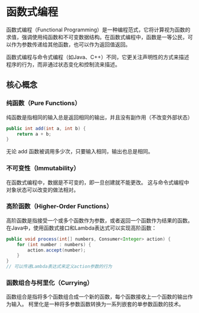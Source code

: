 # 函数式编程

函数式编程（Functional Programming）是一种编程范式，它将计算视为函数的求值，强调使用纯函数和不可变数据结构。在函数式编程中，函数是一等公民，可以作为参数传递给其他函数，也可以作为返回值返回。

函数式编程与命令式编程（如Java、C++）不同，它更关注声明性的方式来描述程序的行为，而非通过状态变化和控制流来描述。

## 核心概念

### 纯函数（Pure Functions）

纯函数是指相同的输入总是返回相同的输出，并且没有副作用（不改变外部状态）

```java
public int add(int a, int b) {
    return a + b;
}
```

无论 add 函数被调用多少次，只要输入相同，输出也总是相同。

### 不可变性（Immutability）

在函数式编程中，数据是不可变的，即一旦创建就不能更改。
这与命令式编程中对象状态可以改变的做法相对。

### 高阶函数（Higher-Order Functions）

高阶函数是指接受一个或多个函数作为参数，或者返回一个函数作为结果的函数。
在Java中，使用函数式接口和Lambda表达式可以实现高阶函数：

```java
public void process(int[] numbers, Consumer<Integer> action) {
    for (int number : numbers) {
        action.accept(number);
    }
}
// 可以传递Lambda表达式来定义action参数的行为
```

### 函数组合与柯里化（Currying）

函数组合是指将多个函数组合成一个新的函数，每个函数接收上一个函数的输出作为输入。
柯里化是一种将多参数函数转换为一系列嵌套的单参数函数的技术。
